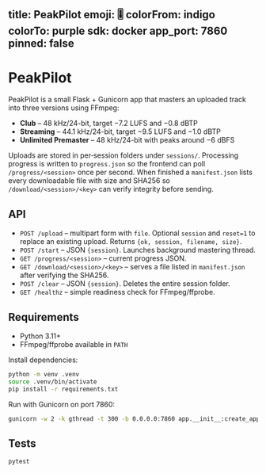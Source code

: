 title: PeakPilot
emoji: 🎚️
colorFrom: indigo
colorTo: purple
sdk: docker
app_port: 7860
pinned: false
---

# PeakPilot

PeakPilot is a small Flask + Gunicorn app that masters an uploaded track into three versions using FFmpeg:

- **Club** – 48 kHz/24-bit, target −7.2 LUFS and −0.8 dBTP
- **Streaming** – 44.1 kHz/24-bit, target −9.5 LUFS and −1.0 dBTP
- **Unlimited Premaster** – 48 kHz/24-bit with peaks around −6 dBFS

Uploads are stored in per‑session folders under `sessions/`. Processing progress is written to `progress.json` so the frontend can poll `/progress/<session>` once per second. When finished a `manifest.json` lists every downloadable file with size and SHA256 so `/download/<session>/<key>` can verify integrity before sending.

## API

- `POST /upload` – multipart form with `file`. Optional `session` and `reset=1` to replace an existing upload. Returns `{ok, session, filename, size}`.
- `POST /start` – JSON `{session}`. Launches background mastering thread.
- `GET /progress/<session>` – current progress JSON.
- `GET /download/<session>/<key>` – serves a file listed in `manifest.json` after verifying the SHA256.
- `POST /clear` – JSON `{session}`. Deletes the entire session folder.
- `GET /healthz` – simple readiness check for FFmpeg/ffprobe.

## Requirements

- Python 3.11+
- FFmpeg/ffprobe available in `PATH`

Install dependencies:

```bash
python -m venv .venv
source .venv/bin/activate
pip install -r requirements.txt
```

Run with Gunicorn on port 7860:

```bash
gunicorn -w 2 -k gthread -t 300 -b 0.0.0.0:7860 app.__init__:create_app()
```

## Tests

```bash
pytest
```
